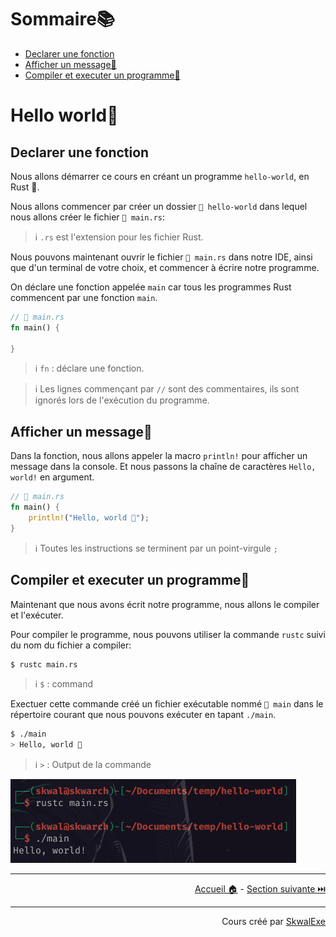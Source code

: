 # Sommaire📚

- [Declarer une fonction](#declarer-une-fonction)
- [Afficher un message💬](#afficher-un-message)
- [Compiler et executer un programme🏃‍](#compiler-et-executer-un-programme)

# Hello world👋

## Declarer une fonction

Nous allons démarrer ce cours en créant un programme `hello-world`, en Rust 🦀.

Nous allons commencer par créer un dossier `📂 hello-world` dans lequel nous allons créer le fichier `📄 main.rs`:

> ℹ️ `.rs` est l'extension pour les fichier Rust.

Nous pouvons maintenant ouvrir le fichier `📄 main.rs` dans notre IDE, ainsi que d'un terminal de votre choix, et commencer à écrire notre programme.

On déclare une fonction appelée `main` car tous les programmes Rust commencent par une fonction `main`.

```rust
// 📄 main.rs
fn main() {

}
```

> ℹ️ `fn` : déclare une fonction.

> ℹ️ Les lignes commençant par `//` sont des commentaires, ils sont ignorés lors de l'exécution du programme.

## Afficher un message💬

Dans la fonction, nous allons appeler la macro `println!` pour afficher un message dans la console. Et nous passons la chaîne de caractères `Hello, world!` en argument.

```rust
// 📄 main.rs
fn main() {
    println!("Hello, world 👋");
}
```

> ℹ️ Toutes les instructions se terminent par un point-virgule `;`

## Compiler et executer un programme🏃‍

Maintenant que nous avons écrit notre programme, nous allons le compiler et l'exécuter.

Pour compiler le programme, nous pouvons utiliser la commande `rustc` suivi du nom du fichier a compiler:

```bash
$ rustc main.rs
```

> ℹ️ `$` : command

Exectuer cette commande créé un fichier exécutable nommé `📄 main` dans le répertoire courant que nous pouvons exécuter en tapant `./main`.

```bash
$ ./main
> Hello, world 👋
```

> ℹ️ `>` : Output de la commande

![](1.png)

---

<p align="right"><a href="../..">Accueil 🏠</a> - <a href="../hello-world-cargo">Section suivante ⏭️</a></p>

---

<p align="right">Cours créé par <a href="https://github.com/SkwalExe/" target="_blank">SkwalExe</a></p>